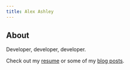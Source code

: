 ```yaml
---
title: Alex Ashley
---
```


## About

Developer, developer, developer.

Check out my [resume](/assets/resume.pdf) or some of my [blog posts](/blog/).
